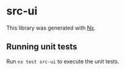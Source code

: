 # src-ui

This library was generated with [Nx](https://nx.dev).

## Running unit tests

Run `nx test src-ui` to execute the unit tests.
